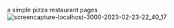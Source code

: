 a simple pizza restaurant pages
![screencapture-localhost-3000-2023-02-23-22_40_17](https://user-images.githubusercontent.com/54631891/221086364-a6d441aa-1275-4062-864d-86b310c87bc2.png)
